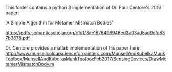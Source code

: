 This folder contains a python 3 implementation of Dr. Paul Centore's 2016 paper:

'A Simple Algorithm for Metamer Mismatch Bodies'

https://pdfs.semanticscholar.org/c1d1/8ae1676496946ed3a03ad5ad9cfc837b3678.pdf

Dr. Centore provides a matlab implementation of his paper here:
http://www.munsellcolourscienceforpainters.com/MunsellAndKubelkaMunkToolbox/MunsellAndKubelkaMunkToolboxFeb2017/SensingDevices/DrawMetamerMismatchBody.m

